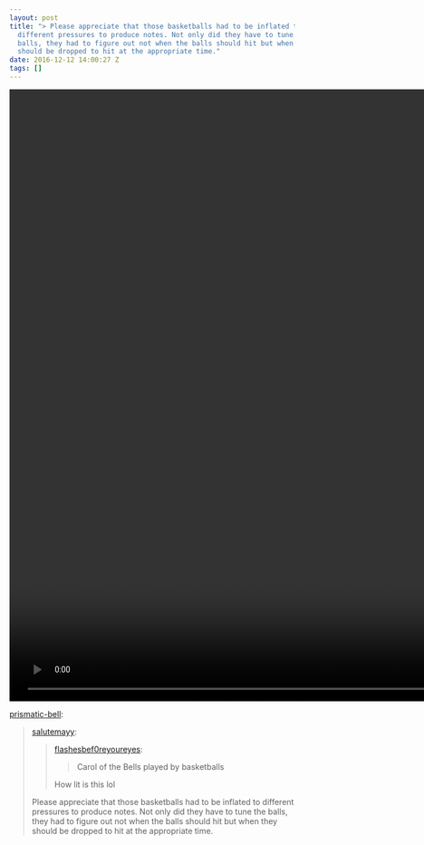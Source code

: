 ```yaml
---
layout: post
title: "> Please appreciate that those basketballs had to be inflated to
  different pressures to produce notes. Not only did they have to tune the
  balls, they had to figure out not when the balls should hit but when they
  should be dropped to hit at the appropriate time."
date: 2016-12-12 14:00:27 Z
tags: []
---
```

<video width="1920" height="1080" autoplay="autoplay" controls="controls"><source src="/media/2016/12/154376305644.mp4" type="video/mp4></video>

[prismatic-bell](https://prismatic-bell.tumblr.com/post/153998932436/salutemayy-flashesbef0reyoureyes-carol-of-the):

> [salutemayy](http://salutemayy.tumblr.com/post/153907558204/flashesbef0reyoureyes-carol-of-the-bells-played):
> 
> > [flashesbef0reyoureyes](http://flashesbef0reyoureyes.tumblr.com/post/36858275555/carol-of-the-bells-played-by-basketballs):
> > 
> > > Carol of the Bells played by basketballs
> > 
> > How lit is this lol
> 
> Please appreciate that those basketballs had to be inflated to different pressures to produce notes. Not only did they have to tune the balls, they had to figure out not when the balls should hit but when they should be dropped to hit at the appropriate time.
